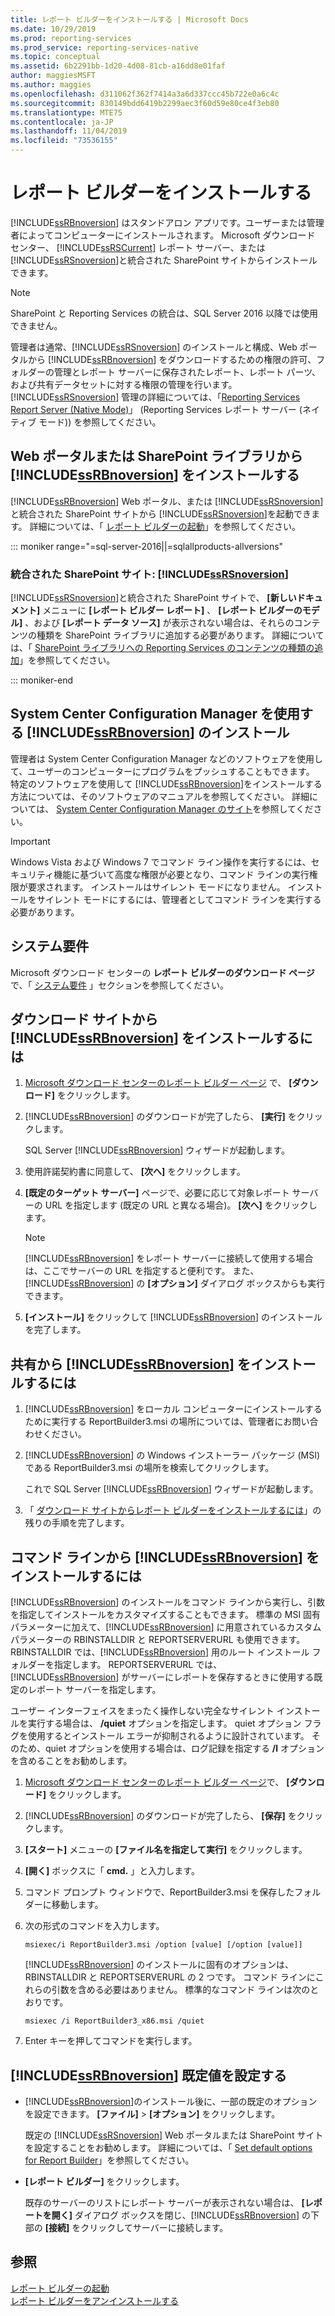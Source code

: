 ```yaml
---
title: レポート ビルダーをインストールする | Microsoft Docs
ms.date: 10/29/2019
ms.prod: reporting-services
ms.prod_service: reporting-services-native
ms.topic: conceptual
ms.assetid: 6b2291bb-1d20-4d08-81cb-a16dd8e01faf
author: maggiesMSFT
ms.author: maggies
ms.openlocfilehash: d311062f362f7414a3a6d337ccc45b722e0a6c4c
ms.sourcegitcommit: 830149bdd6419b2299aec3f60d59e80ce4f3eb80
ms.translationtype: MTE75
ms.contentlocale: ja-JP
ms.lasthandoff: 11/04/2019
ms.locfileid: "73536155"
---
```

# <a name="install-report-builder"></a>レポート ビルダーをインストールする
  [!INCLUDE[ssRBnoversion](../../includes/ssrbnoversion.md)] はスタンドアロン アプリです。ユーザーまたは管理者によってコンピューターにインストールされます。 Microsoft ダウンロード センター、 [!INCLUDE[ssRSCurrent](../../includes/ssrscurrent-md.md)] レポート サーバー、または [!INCLUDE[ssRSnoversion](../../includes/ssrsnoversion-md.md)]と統合された SharePoint サイトからインストールできます。  

> [!NOTE]
> SharePoint と Reporting Services の統合は、SQL Server 2016 以降では使用できません。
  
 管理者は通常、[!INCLUDE[ssRSnoversion](../../includes/ssrsnoversion-md.md)] のインストールと構成、Web ポータルから [!INCLUDE[ssRBnoversion](../../includes/ssrbnoversion.md)] をダウンロードするための権限の許可、フォルダーの管理とレポート サーバーに保存されたレポート、レポート パーツ、および共有データセットに対する権限の管理を行います。 [!INCLUDE[ssRSnoversion](../../includes/ssrsnoversion-md.md)] 管理の詳細については、「[Reporting Services Report Server &#40;Native Mode&#41;](../../reporting-services/report-server/reporting-services-report-server-native-mode.md)」 (Reporting Services レポート サーバー &#40;ネイティブ モード&#41;) を参照してください。  
  
## <a name="install-includessrbnoversionincludesssrbnoversionmd-from--a--web-portal-or-sharepoint-library"></a>Web ポータルまたは SharePoint ライブラリから [!INCLUDE[ssRBnoversion](../../includes/ssrbnoversion.md)] をインストールする 
  
 [!INCLUDE[ssRBnoversion](../../includes/ssrbnoversion.md)] Web ポータル、または [!INCLUDE[ssRSnoversion](../../includes/ssrsnoversion-md.md)] と統合された SharePoint サイトから [!INCLUDE[ssRSnoversion](../../includes/ssrsnoversion-md.md)]を起動できます。 詳細については、「 [レポート ビルダーの起動](../../reporting-services/report-builder/start-report-builder.md)」を参照してください。  

::: moniker range="=sql-server-2016||=sqlallproducts-allversions"
  
### <a name="sharepoint-site-integrated-with-includessrsnoversionincludesssrsnoversion-mdmd"></a>統合された SharePoint サイト: [!INCLUDE[ssRSnoversion](../../includes/ssrsnoversion-md.md)]
  
 [!INCLUDE[ssRSnoversion](../../includes/ssrsnoversion-md.md)]と統合された SharePoint サイトで、 **[新しいドキュメント]** メニューに **[レポート ビルダー レポート]** 、 **[レポート ビルダーのモデル]** 、および **[レポート データ ソース]** が表示されない場合は、それらのコンテンツの種類を SharePoint ライブラリに追加する必要があります。 詳細については、「 [SharePoint ライブラリへの Reporting Services のコンテンツの種類の追加](../../reporting-services/report-server-sharepoint/add-reporting-services-content-types-to-a-sharepoint-library.md)」を参照してください。  

::: moniker-end
 
## <a name="install-includessrbnoversionincludesssrbnoversionmd-with-system-center-configuration-manager"></a>System Center Configuration Manager を使用する [!INCLUDE[ssRBnoversion](../../includes/ssrbnoversion.md)] のインストール 
  
 管理者は System Center Configuration Manager などのソフトウェアを使用して、ユーザーのコンピューターにプログラムをプッシュすることもできます。 特定のソフトウェアを使用して [!INCLUDE[ssRBnoversion](../../includes/ssrbnoversion.md)]をインストールする方法については、そのソフトウェアのマニュアルを参照してください。 詳細については、 [System Center Configuration Manager のサイト](https://www.microsoft.com/cloud-platform/system-center-configuration-manager)を参照してください。  
  
> [!IMPORTANT]  
>  Windows Vista および Windows 7 でコマンド ライン操作を実行するには、セキュリティ機能に基づいて高度な権限が必要となり、コマンド ラインの実行権限が要求されます。 インストールはサイレント モードになりません。 インストールをサイレント モードにするには、管理者としてコマンド ラインを実行する必要があります。  
  
## <a name="system-requirements"></a>システム要件
  
 Microsoft ダウンロード センターの **レポート ビルダーのダウンロード ページ** で、「 [システム要件](https://go.microsoft.com/fwlink/?LinkID=734968) 」セクションを参照してください。
  
##  <a name="download"></a> ダウンロード サイトから [!INCLUDE[ssRBnoversion](../../includes/ssrbnoversion.md)] をインストールするには  
  
1.  [Microsoft ダウンロード センターのレポート ビルダー ページ](https://go.microsoft.com/fwlink/?LinkID=734968) で、 **[ダウンロード]** をクリックします。  
  
2.  [!INCLUDE[ssRBnoversion](../../includes/ssrbnoversion.md)] のダウンロードが完了したら、  **[実行]** をクリックします。  
  
     SQL Server [!INCLUDE[ssRBnoversion](../../includes/ssrbnoversion.md)] ウィザードが起動します。  
  
3.  使用許諾契約書に同意して、 **[次へ]** をクリックします。  
  
4.  **[既定のターゲット サーバー]** ページで、必要に応じて対象レポート サーバーの URL を指定します (既定の URL と異なる場合)。 **[次へ]** をクリックします。  
  
    > [!NOTE]  
    >  [!INCLUDE[ssRBnoversion](../../includes/ssrbnoversion.md)] をレポート サーバーに接続して使用する場合は、ここでサーバーの URL を指定すると便利です。 また、[!INCLUDE[ssRBnoversion](../../includes/ssrbnoversion.md)] の **[オプション]** ダイアログ ボックスからも実行できます。  
  
5.  **[インストール]** をクリックして [!INCLUDE[ssRBnoversion](../../includes/ssrbnoversion.md)] のインストールを完了します。  
  
## <a name="to-install-includessrbnoversionincludesssrbnoversionmd-from-a-share"></a>共有から [!INCLUDE[ssRBnoversion](../../includes/ssrbnoversion.md)] をインストールするには  
  
1.  [!INCLUDE[ssRBnoversion](../../includes/ssrbnoversion.md)] をローカル コンピューターにインストールするために実行する ReportBuilder3.msi の場所については、管理者にお問い合わせください。  
  
2.  [!INCLUDE[ssRBnoversion](../../includes/ssrbnoversion.md)] の Windows インストーラー パッケージ (MSI) である ReportBuilder3.msi の場所を検索してクリックします。  
  
     これで SQL Server [!INCLUDE[ssRBnoversion](../../includes/ssrbnoversion.md)] ウィザードが起動します。  
  
3.  「 [ダウンロード サイトからレポート ビルダーをインストールするには](#download)」の残りの手順を完了します。  
  
## <a name="to-install-includessrbnoversionincludesssrbnoversionmd-from-the-command-line"></a>コマンド ラインから [!INCLUDE[ssRBnoversion](../../includes/ssrbnoversion.md)] をインストールするには 

 [!INCLUDE[ssRBnoversion](../../includes/ssrbnoversion.md)] のインストールをコマンド ラインから実行し、引数を指定してインストールをカスタマイズすることもできます。 標準の MSI 固有パラメーターに加えて、[!INCLUDE[ssRBnoversion](../../includes/ssrbnoversion.md)] に用意されているカスタム パラメーターの RBINSTALLDIR と REPORTSERVERURL も使用できます。 RBINSTALLDIR では、[!INCLUDE[ssRBnoversion](../../includes/ssrbnoversion.md)] 用のルート インストール フォルダーを指定します。 REPORTSERVERURL では、 [!INCLUDE[ssRBnoversion](../../includes/ssrbnoversion.md)] がサーバーにレポートを保存するときに使用する既定のレポート サーバーを指定します。  
  
 ユーザー インターフェイスをまったく操作しない完全なサイレント インストールを実行する場合は、 **/quiet** オプションを指定します。 quiet オプション フラグを使用するとインストール エラーが抑制されるように設計されています。 そのため、quiet オプションを使用する場合は、ログ記録を指定する **/l** オプションを含めることをお勧めします。   
  
1.  [Microsoft ダウンロード センターのレポート ビルダー ページ](https://go.microsoft.com/fwlink/?LinkID=734968)で、 **[ダウンロード]** をクリックします。  
  
2.  [!INCLUDE[ssRBnoversion](../../includes/ssrbnoversion.md)] のダウンロードが完了したら、  **[保存]** をクリックします。  
  
3.  **[スタート]** メニューの **[ファイル名を指定して実行]** をクリックします。  
  
4.  **[開く]** ボックスに「 **cmd.** 」と入力します。  
  
5.  コマンド プロンプト ウィンドウで、ReportBuilder3.msi を保存したフォルダーに移動します。  
  
6.  次の形式のコマンドを入力します。  
  
     `msiexec/i ReportBuilder3.msi /option [value] [/option [value]]`  
  
     [!INCLUDE[ssRBnoversion](../../includes/ssrbnoversion.md)] のインストールに固有のオプションは、RBINSTALLDIR と REPORTSERVERURL の 2 つです。 コマンド ラインにこれらの引数を含める必要はありません。 標準的なコマンド ラインは次のとおりです。  
  
     `msiexec /i ReportBuilder3_x86.msi /quiet`  
  
7.  Enter キーを押してコマンドを実行します。  
  
## <a name="set-includessrbnoversionincludesssrbnoversionmd-defaults"></a>[!INCLUDE[ssRBnoversion](../../includes/ssrbnoversion.md)] 既定値を設定する  
  
-   [!INCLUDE[ssRBnoversion](../../includes/ssrbnoversion.md)]のインストール後に、一部の既定のオプションを設定できます。 **[ファイル]**  >  **[オプション]** をクリックします。  
  
     既定の [!INCLUDE[ssRSnoversion](../../includes/ssrsnoversion-md.md)] Web ポータルまたは SharePoint サイトを設定することをお勧めします。 詳細については、「 [Set default options for Report Builder](../../reporting-services/report-builder/set-default-options-for-report-builder.md)」を参照してください。  
  
-   **[レポート ビルダー]** をクリックします。  
  
     既存のサーバーのリストにレポート サーバーが表示されない場合は、 **[レポートを開く]** ダイアログ ボックスを閉じ、[!INCLUDE[ssRBnoversion](../../includes/ssrbnoversion.md)] の下部の **[接続]** をクリックしてサーバーに接続します。  
  
## <a name="see-also"></a>参照  
 [レポート ビルダーの起動](../../reporting-services/report-builder/start-report-builder.md)   
 [レポート ビルダーをアンインストールする](../../reporting-services/install-windows/uninstall-report-builder.md)  
  
  
